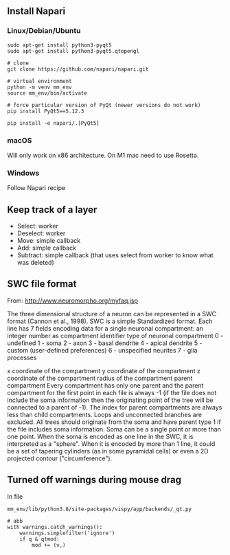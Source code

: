 ## Install Napari

### Linux/Debian/Ubuntu

```
sudo apt-get install python3-pyqt5
sudo apt-get install python3-pyqt5.qtopengl

# clone
git clone https://github.com/napari/napari.git

# virtual environment
python -m venv mm_env
source mm_env/bin/activate

# force particular version of PyQt (newer versions do not work)
pip install PyQt5==5.12.3

pip install -e napari/.[PyQt5]
```
### macOS

Will only work on x86 architecture. On M1 mac need to use Rosetta.

### Windows

Follow Napari recipe

## Keep track of a layer

- Select: worker
- Deselect: worker
- Move: simple callback
- Add: simple callback
- Subtract: simple callback (that uses select from worker to know what was deleted)

## SWC file format

From: http://www.neuromorpho.org/myfaq.jsp

The three dimensional structure of a neuron can be represented in a SWC format (Cannon et al., 1998). SWC is a simple Standardized format. Each line has 7 fields encoding data for a single neuronal compartment:
an integer number as compartment identifier
type of neuronal compartment
   0 - undefined
   1 - soma
   2 - axon
   3 - basal dendrite
   4 - apical dendrite
   5 - custom (user-defined preferences)
   6 - unspecified neurites
   7 - glia processes

x coordinate of the compartment
y coordinate of the compartment
z coordinate of the compartment
radius of the compartment
parent compartment
Every compartment has only one parent and the parent compartment for the first point in each file is always -1 (if the file does not include the soma information then the originating point of the tree will be connected to a parent of -1). The index for parent compartments are always less than child compartments. Loops and unconnected branches are excluded. All trees should originate from the soma and have parent type 1 if the file includes soma information. Soma can be a single point or more than one point. When the soma is encoded as one line in the SWC, it is interpreted as a "sphere". When it is encoded by more than 1 line, it could be a set of tapering cylinders (as in some pyramidal cells) or even a 2D projected contour ("circumference").

## Turned off warnings during mouse drag

In file

```
mm_env/lib/python3.8/site-packages/vispy/app/backends/_qt.py
```

```
# abb
with warnings.catch_warnings():
	warnings.simplefilter('ignore')
	if q & qtmod:
		mod += (v,)
```
